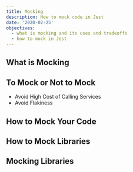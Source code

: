 ```yaml
---
title: Mocking
description: How to mock code in Jest
date: '2020-02-25'
objectives:
  - what is mocking and its uses and tradeoffs
  - how to mock in Jest
---
```


## What is Mocking

## To Mock or Not to Mock

- Avoid High Cost of Calling Services
- Avoid Flakiness

## How to Mock Your Code

## How to Mock Libraries

## Mocking Libraries
